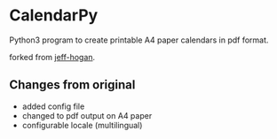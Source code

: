 # CalendarPy
Python3 program to create printable A4 paper calendars in pdf format.

forked from [jeff-hogan](https://github.com/jeff-hogan/CalendarPy).

## Changes from original

- added config file
- changed to pdf output on A4 paper
- configurable locale (multilingual)
